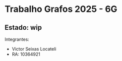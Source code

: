 # Trabalho Grafos 2025 - 6G

## Estado: wip

Integrantes:
-   Victor Seixas Locateli
-   RA: 10364921
